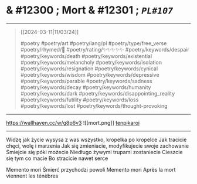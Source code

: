 # & #12300 ; Mort & #12301 ; *`PL#107`*

---

> [[2024-03-11|11/03/24]]
> 
> #poetry 
> #poetry/art 
> #poetry/lang/pl 
> #poetry/type/free_verse 
> #poetry/rhymed/🔴 
> #poetry/rating/✨✨✨✨✨ 
> #poetry/keywords/despair #poetry/keywords/death #poetry/keywords/existential #poetry/keywords/melancholy #poetry/keywords/isolation #poetry/keywords/resignation #poetry/keywords/cynical #poetry/keywords/wisdom #poetry/keywords/depressive #poetry/keywords/parable #poetry/keywords/sadness #poetry/keywords/decay #poetry/keywords/humanity #poetry/keywords/dark #poetry/keywords/disappointing_reality #poetry/keywords/futility #poetry/keywords/loss #poetry/keywords/lost #poetry/keywords/thought-provoking 

---

https://wallhaven.cc/w/g8p6v3
![[mort.png]]
[tenpikaroi](https://www.pixiv.net/en/users/5015345)

---

Widzę jak życie wysysa z was wszystko, kropelka po kropelce
Jak tracicie chęci, wolę i marzenia
Jak się zmieniacie, modyfikujecie swoje zachowanie
Śmiejcie się póki możecie
Niedługo żywymi trupami zostaniecie
Cieszcie się tym co macie 
Bo stracicie nawet serce

Memento mori
   Śmierć przychodzi powoli
Memento mori
   Après la mort viennent les ténèbres